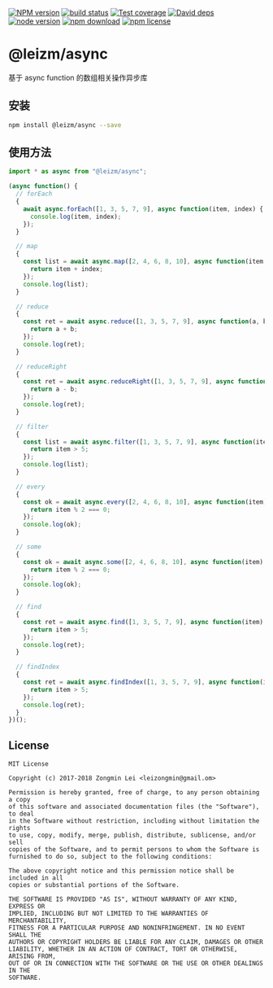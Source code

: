 [![NPM version][npm-image]][npm-url]
[![build status][travis-image]][travis-url]
[![Test coverage][coveralls-image]][coveralls-url]
[![David deps][david-image]][david-url]
[![node version][node-image]][node-url]
[![npm download][download-image]][download-url]
[![npm license][license-image]][download-url]

[npm-image]: https://img.shields.io/npm/v/@leizm/async.svg?style=flat-square
[npm-url]: https://npmjs.org/package/@leizm/async
[travis-image]: https://img.shields.io/travis/leizongmin/@leizm/async.svg?style=flat-square
[travis-url]: https://travis-ci.org/leizongmin/@leizm/async
[coveralls-image]: https://img.shields.io/coveralls/leizongmin/@leizm/async.svg?style=flat-square
[coveralls-url]: https://coveralls.io/r/leizongmin/@leizm/async?branch=master
[david-image]: https://img.shields.io/david/leizongmin/@leizm/async.svg?style=flat-square
[david-url]: https://david-dm.org/leizongmin/@leizm/async
[node-image]: https://img.shields.io/badge/node.js-%3E=_7.0-green.svg?style=flat-square
[node-url]: http://nodejs.org/download/
[download-image]: https://img.shields.io/npm/dm/@leizm/async.svg?style=flat-square
[download-url]: https://npmjs.org/package/@leizm/async
[license-image]: https://img.shields.io/npm/l/@leizm/async.svg

# @leizm/async

基于 async function 的数组相关操作异步库

## 安装

```bash
npm install @leizm/async --save
```

## 使用方法

```typescript
import * as async from "@leizm/async";

(async function() {
  // forEach
  {
    await async.forEach([1, 3, 5, 7, 9], async function(item, index) {
      console.log(item, index);
    });
  }

  // map
  {
    const list = await async.map([2, 4, 6, 8, 10], async function(item, index) {
      return item + index;
    });
    console.log(list);
  }

  // reduce
  {
    const ret = await async.reduce([1, 3, 5, 7, 9], async function(a, b) {
      return a + b;
    });
    console.log(ret);
  }

  // reduceRight
  {
    const ret = await async.reduceRight([1, 3, 5, 7, 9], async function(a, b) {
      return a - b;
    });
    console.log(ret);
  }

  // filter
  {
    const list = await async.filter([1, 3, 5, 7, 9], async function(item) {
      return item > 5;
    });
    console.log(list);
  }

  // every
  {
    const ok = await async.every([2, 4, 6, 8, 10], async function(item) {
      return item % 2 === 0;
    });
    console.log(ok);
  }

  // some
  {
    const ok = await async.some([2, 4, 6, 8, 10], async function(item) {
      return item % 2 === 0;
    });
    console.log(ok);
  }

  // find
  {
    const ret = await async.find([1, 3, 5, 7, 9], async function(item) {
      return item > 5;
    });
    console.log(ret);
  }

  // findIndex
  {
    const ret = await async.findIndex([1, 3, 5, 7, 9], async function(item) {
      return item > 5;
    });
    console.log(ret);
  }
})();
```

## License

```text
MIT License

Copyright (c) 2017-2018 Zongmin Lei <leizongmin@gmail.om>

Permission is hereby granted, free of charge, to any person obtaining a copy
of this software and associated documentation files (the "Software"), to deal
in the Software without restriction, including without limitation the rights
to use, copy, modify, merge, publish, distribute, sublicense, and/or sell
copies of the Software, and to permit persons to whom the Software is
furnished to do so, subject to the following conditions:

The above copyright notice and this permission notice shall be included in all
copies or substantial portions of the Software.

THE SOFTWARE IS PROVIDED "AS IS", WITHOUT WARRANTY OF ANY KIND, EXPRESS OR
IMPLIED, INCLUDING BUT NOT LIMITED TO THE WARRANTIES OF MERCHANTABILITY,
FITNESS FOR A PARTICULAR PURPOSE AND NONINFRINGEMENT. IN NO EVENT SHALL THE
AUTHORS OR COPYRIGHT HOLDERS BE LIABLE FOR ANY CLAIM, DAMAGES OR OTHER
LIABILITY, WHETHER IN AN ACTION OF CONTRACT, TORT OR OTHERWISE, ARISING FROM,
OUT OF OR IN CONNECTION WITH THE SOFTWARE OR THE USE OR OTHER DEALINGS IN THE
SOFTWARE.
```
